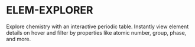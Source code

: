 # ELEM-EXPLORER
Explore chemistry with an interactive periodic table. Instantly view element details on hover and filter by properties like atomic number, group, phase, and more. 
